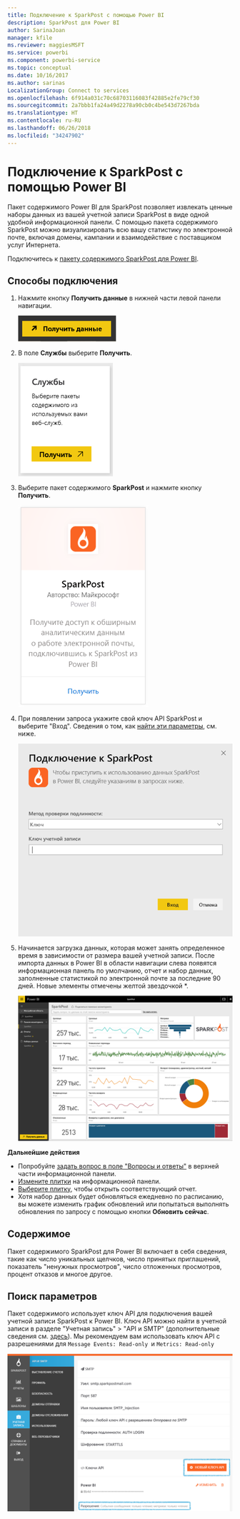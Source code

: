 ```yaml
---
title: Подключение к SparkPost с помощью Power BI
description: SparkPost для Power BI
author: SarinaJoan
manager: kfile
ms.reviewer: maggiesMSFT
ms.service: powerbi
ms.component: powerbi-service
ms.topic: conceptual
ms.date: 10/16/2017
ms.author: sarinas
LocalizationGroup: Connect to services
ms.openlocfilehash: 6f914a031c70c68703116083f42885e2fe79cf30
ms.sourcegitcommit: 2a7bbb1fa24a49d2278a90cb0c4be543d7267bda
ms.translationtype: HT
ms.contentlocale: ru-RU
ms.lasthandoff: 06/26/2018
ms.locfileid: "34247902"
---
```

# <a name="connect-to-sparkpost-with-power-bi"></a>Подключение к SparkPost с помощью Power BI
Пакет содержимого Power BI для SparkPost позволяет извлекать ценные наборы данных из вашей учетной записи SparkPost в виде одной удобной информационной панели. С помощью пакета содержимого SparkPost можно визуализировать всю вашу статистику по электронной почте, включая домены, кампании и взаимодействие с поставщиком услуг Интернета.

Подключитесь к [пакету содержимого SparkPost для Power BI](https://app.powerbi.com/getdata/services/spark-post).

## <a name="how-to-connect"></a>Способы подключения
1. Нажмите кнопку **Получить данные** в нижней части левой панели навигации.
   
   ![](media/service-connect-to-sparkpost/getdata.png)
2. В поле **Службы** выберите **Получить**.
   
   ![](media/service-connect-to-sparkpost/services.png)
3. Выберите пакет содержимого **SparkPost** и нажмите кнопку **Получить**. 
   
   ![](media/service-connect-to-sparkpost/sparkpost.png)
4. При появлении запроса укажите свой ключ API SparkPost и выберите "Вход". Сведения о том, как [найти эти параметры](#FindingParams), см. ниже.
   
   ![](media/service-connect-to-sparkpost/creds.png)
5. Начинается загрузка данных, которая может занять определенное время в зависимости от размера вашей учетной записи. После импорта данных в Power BI в области навигации слева появятся информационная панель по умолчанию, отчет и набор данных, заполненные статистикой по электронной почте за последние 90 дней. Новые элементы отмечены желтой звездочкой \*.
   
   ![](media/service-connect-to-sparkpost/dashboard.png)

**Дальнейшие действия**

* Попробуйте [задать вопрос в поле "Вопросы и ответы"](power-bi-q-and-a.md) в верхней части информационной панели.
* [Измените плитки](service-dashboard-edit-tile.md) на информационной панели.
* [Выберите плитку](service-dashboard-tiles.md), чтобы открыть соответствующий отчет.
* Хотя набор данных будет обновляться ежедневно по расписанию, вы можете изменить график обновлений или попытаться выполнять обновления по запросу с помощью кнопки **Обновить сейчас**.

## <a name="whats-included"></a>Содержимое
Пакет содержимого SparkPost для Power BI включает в себя сведения, такие как число уникальных щелчков, число принятых приглашений, показатель "ненужных просмотров", число отложенных просмотров, процент отказов и многое другое.

<a name="FindingParams"></a>

## <a name="finding-parameters"></a>Поиск параметров
Пакет содержимого использует ключ API для подключения вашей учетной записи SparkPost к Power BI. Ключ API можно найти в учетной записи в разделе "Учетная запись" \> "API и SMTP" (дополнительные сведения см. [здесь](https://support.sparkpost.com/customer/portal/articles/1933377-create-api-keys)). Мы рекомендуем вам использовать ключ API с разрешениями для `Message Events: Read-only `и `Metrics: Read-only`

![](media/service-connect-to-sparkpost/sparkpost1.png)

